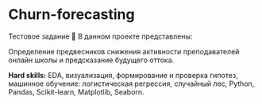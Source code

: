 # Churn-forecasting
Тестовое задание &#128188;
В данном проекте представлены: 


Определение предвесников снижения активности преподавателей онлайн школы и предсказание будущего оттока. 

**Hard skills:** EDA, визуализация, формирование и проверка гипотез, машинное обучение: логистическая регрессия, случайный лес, Python, Pandas, Scikit-learn, Matplotlib, Seaborn.
